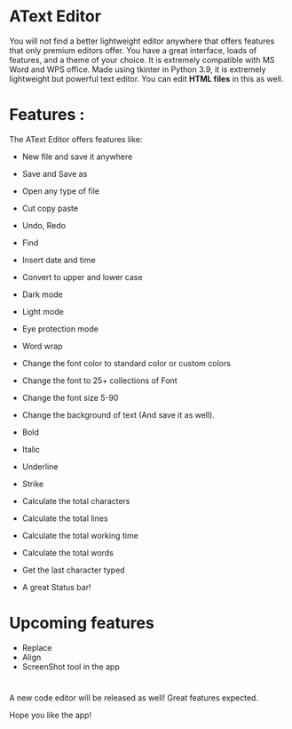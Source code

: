 # AText Editor

You will not find a better lightweight editor anywhere that offers features that only premium editors offer. You have a great interface, 
loads of features, and a theme of your choice. It is extremely compatible with MS Word and  WPS office. Made using tkinter in Python 3.9,
it is extremely lightweight but powerful text editor. You can edit **HTML files** in this as well.

# Features :

The AText Editor offers features like:

- New file and save it anywhere
- Save and Save as
- Open any type of file

- Cut copy paste
- Undo, Redo
- Find
- Insert date and time
- Convert to upper and lower case

- Dark mode
- Light mode
- Eye protection mode
- Word wrap

- Change the font color to standard color or custom colors
- Change the font to 25+ collections of Font
- Change the font size 5-90
- Change the background of text (And save it as well). 

- Bold
- Italic
- Underline
- Strike

- Calculate the total characters
- Calculate the total lines
- Calculate the total working time
- Calculate the total words
- Get the last character typed

- A great Status bar!

# Upcoming features
- Replace
- Align
- ScreenShot tool in the app

# 

A new code editor will be released as well! Great features expected.

Hope you like the app!


